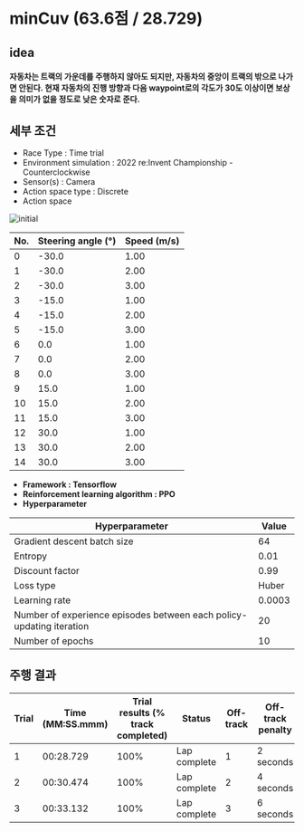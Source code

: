 # minCuv (63.6점 / 28.729)


## idea
#### 자동차는 트랙의 가운데를 주행하지 않아도 되지만, 자동차의 중앙이 트랙의 밖으로 나가면 안된다. 현재 자동차의 진행 방향과 다음 waypoint로의 각도가 30도 이상이면 보상을 의미가 없을 정도로 낮은 숫자로 준다.


## 세부 조건
- Race Type : Time trial
- Environment simulation : 2022 re:Invent Championship - Counterclockwise
- Sensor(s) : Camera
- Action space type : Discrete
- Action space

![initial](https://github.com/jindora/AWS-DeepRacer/assets/67107084/9dc75b01-330d-46fe-82de-3f130f5b484a)

|No.|	Steering angle (°)|	Speed (m/s)|
|----|-------------------|--------------|
|0|	-30.0|	1.00|
|1|	-30.0|	2.00|
|2|	-30.0|	3.00|
|3|	-15.0|	1.00|
|4|	-15.0|	2.00|
|5|	-15.0|	3.00|
|6|	0.0|	1.00|
|7|	0.0|	2.00|
|8|	0.0|	3.00|
|9|	15.0|	1.00|
|10|	15.0|	2.00|
|11|	15.0|	3.00|
|12|	30.0|	1.00|
|13|	30.0|	2.00|
|14|	30.0|	3.00|

- **Framework : Tensorflow**
- **Reinforcement learning algorithm : PPO**
- **Hyperparameter**

|Hyperparameter|	Value|
|--------------|---------|
|Gradient descent batch size|	64|
|Entropy|	0.01|
|Discount factor|	0.99|
|Loss type|	Huber|
|Learning rate|	0.0003|
|Number of experience episodes between each policy-updating iteration|	20|
|Number of epochs|	10|


## 주행 결과

|Trial    |Time (MM:SS.mmm)    |Trial results (% track completed)    |Status    |Off-track|    Off-track penalty    |Crashes    |Crash penalty|
|-------|-------------|------------------------------|-------------|------------|--------------------|----------|--------------|
|1|	00:28.729|	100%|	Lap complete|	1|	2 seconds|	0|	--|
|2|	00:30.474|	100%|	Lap complete|	2|	4 seconds|	0|	--|
|3|	00:33.132|	100%|	Lap complete|	3|	6 seconds|	0|	--|

